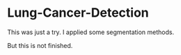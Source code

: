 # Lung-Cancer-Detection

This was just a try. I applied some segmentation methods.

But this is not finished.
